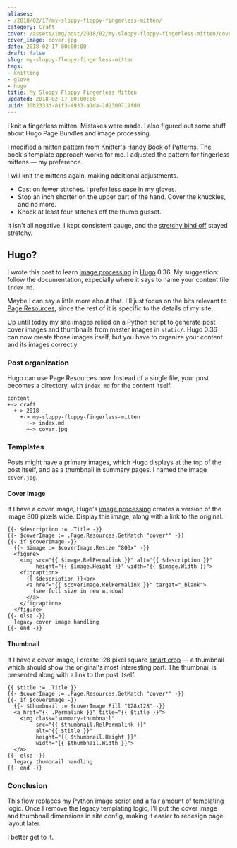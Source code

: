```yaml
---
aliases:
- /2018/02/17/my-sloppy-floppy-fingerless-mitten/
category: Craft
cover: /assets/img/post/2018/02/my-sloppy-floppy-fingerless-mitten/cover.jpg
cover_image: cover.jpg
date: 2018-02-17 00:00:00
draft: false
slug: my-sloppy-floppy-fingerless-mitten
tags:
- knitting
- glove
- hugo
title: My Sloppy Floppy Fingerless Mitten
updated: 2018-02-17 00:00:00
uuid: 30b2333d-81f3-4933-a1da-1d2300719fd0
---
```


I knit a fingerless mitten. Mistakes were made. I also figured out some stuff about Hugo Page Bundles and
image processing.
<!--more-->

I modified a mitten pattern from [Knitter's Handy Book of Patterns][]. The book's template approach works
for me. I adjusted the pattern for fingerless mittens — my preference.

[Knitter's Handy Book Of Patterns]: https://www.goodreads.com/book/show/85015.Knitters_Handy_Book_Of_Patterns?from_search=true

I will knit the mittens again, making additional adjustments.

* Cast on fewer stitches. I prefer less ease in my gloves.
* Stop an inch shorter on the upper part of the hand. Cover the knuckles, and no more.
* Knock at least four stitches off the thumb gusset.


It isn't all negative. I kept consistent gauge, and the [stretchy bind off][] stayed stretchy.

[stretchy bind off]: https://www.thespruce.com/stretchy-bind-off-stich-knitting-tutorial-2115677

## Hugo?

I wrote this post to learn [image processing][] in [Hugo][] 0.36. My suggestion: follow the documentation,
expecially where it says to name your content file `index.md`.

[image processing]: https://gohugo.io/content-management/image-processing/

Maybe I can say a little more about that. I'll just focus on the bits relevant to [Page Resources][], since
the rest of it is specific to the details of my site.

[Page Resources]: https://gohugo.io/content-management/page-resources/

Up until today my site images relied on a Python script to generate post cover images and thumbnails from
master images in `static/`. Hugo 0.36 can now create those images itself, but you have to organize your
content and its images correctly.

### Post organization

Hugo can use Page Resources now. Instead of a single file, your post becomes a directory, with
`index.md` for the content itself.

    content
    +-> craft
      +-> 2018
        +-> my-sloppy-floppy-fingerless-mitten
          +-> index.md
          +-> cover.jpg

### Templates

Posts might have a primary images, which Hugo displays at the top of the post itself,
and as a thumbnail in summary pages. I named the image `cover.jpg`.

#### Cover Image

If I have a cover image, Hugo's [image processing][] creates a version of the image 800 pixels wide. Display this image,
along with a link to the original.


    {{- $description := .Title -}}
    {{- $coverImage := .Page.Resources.GetMatch "cover*" -}}
    {{- if $coverImage -}}
      {{- $image := $coverImage.Resize "800x" -}}
      <figure>
        <img src="{{ $image.RelPermalink }}" alt="{{ $description }}"
             height="{{ $image.Height }}" width="{{ $image.Width }}">
        <figcaption>
          {{ $description }}<br>
          <a href="{{ $coverImage.RelPermalink }}" target="_blank">
            (see full size in new window)
          </a>
        </figcaption>
      </figure>
    {{- else -}}
      legacy cover image handling
    {{- end -}}

#### Thumbnail

If I have a cover image, I create 128 pixel square [smart crop][] — a thumbnail which should show
the original's most interesting part. The thumbnail is presented along with a link to the post itself.

[smart crop]: https://gohugo.io/content-management/image-processing/#smart-cropping-of-images

    {{ $title := .Title }}
    {{- $coverImage := .Page.Resources.GetMatch "cover*" -}}
    {{- if $coverImage -}}
      {{- $thumbnail := $coverImage.Fill "128x128" -}}
      <a href="{{ .Permalink }}" title="{{ $title }}">
        <img class="summary-thumbnail"
             src="{{ $thumbnail.RelPermalink }}"
             alt="{{ $title }}"
             height="{{ $thumbnail.Height }}"
             width="{{ $thumbnail.Width }}">
      </a>
    {{- else -}}
      legacy thumbnail handling
    {{- end -}}

### Conclusion

This flow replaces my Python image script and a fair amount of templating logic. Once I remove the legacy
templating logic, I'll put the cover image and thumbnail dimensions in site config, making it easier to
redesign page layout later.

I better get to it.

[Hugo]: https://gohugo.io/